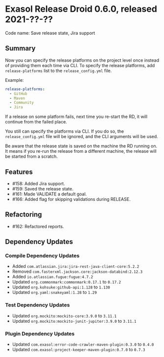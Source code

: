 # Exasol Release Droid 0.6.0, released 2021-??-??

Code name: Save release state, Jira support

## Summary

Now you can specify the release platforms on the project level once instead of providing them each time via CLI. To
specify the release platforms, add `release-platforms` list to the `release_config.yml` file.

Example:

```yaml
release-platforms:
  - GitHub
  - Maven
  - Community
  - Jira  
```

If a release on some platform fails, next time you re-start the RD, it will continue from the failed place.

You still can specify the platforms via CLI. If you do so, the `release_config.yml` file will be ignored, and the CLI
arguments will be used.

Be aware that the release state is saved on the machine the RD running on. It means if you re-run the release from a
different machine, the release will be started from a scratch.

## Features

* #158: Added Jira support.
* #159: Saved the release state.
* #161: Made VALIDATE a default goal.
* #166: Added flag for skipping validations during RELEASE.

## Refactoring

* #162: Refactored reports.

## Dependency Updates

### Compile Dependency Updates

* Added `com.atlassian.jira:jira-rest-java-client-core:5.2.2`
* Removed `com.fasterxml.jackson.core:jackson-databind:2.12.3`
* Added `io.atlassian.fugue:fugue:4.7.2`
* Updated `org.commonmark:commonmark:0.17.1` to `0.17.2`
* Updated `org.kohsuke:github-api:1.128` to `1.130`
* Updated `org.yaml:snakeyaml:1.28` to `1.29`

### Test Dependency Updates

* Updated `org.mockito:mockito-core:3.9.0` to `3.11.1`
* Updated `org.mockito:mockito-junit-jupiter:3.9.0` to `3.11.1`

### Plugin Dependency Updates

* Updated `com.exasol:error-code-crawler-maven-plugin:0.3.0` to `0.4.0`
* Updated `com.exasol:project-keeper-maven-plugin:0.7.0` to `0.7.3`

